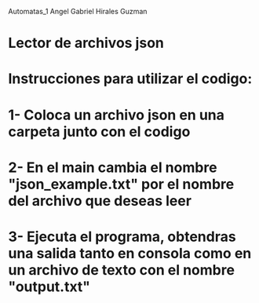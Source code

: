 ﻿Automatas_1
Angel Gabriel Hirales Guzman
# Lector de archivos json
 
# Instrucciones para utilizar el codigo:
# 1- Coloca un archivo json en una carpeta junto con el codigo
# 2- En el main cambia el nombre "json_example.txt" por el nombre del archivo que deseas leer
# 3- Ejecuta el programa, obtendras una salida tanto en consola como en un archivo de texto con el nombre "output.txt"
